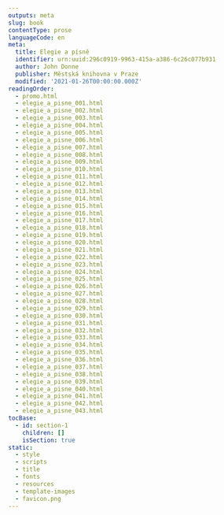 ```yaml
---
outputs: meta
slug: book
contentType: prose
languageCode: en
meta:
  title: Elegie a písně
  identifier: urn:uuid:296c0919-9963-415a-a386-6c26c077b931
  author: John Donne
  publisher: Městská knihovna v Praze
  modified: '2021-01-26T00:00:00.000Z'
readingOrder:
  - promo.html
  - elegie_a_pisne_001.html
  - elegie_a_pisne_002.html
  - elegie_a_pisne_003.html
  - elegie_a_pisne_004.html
  - elegie_a_pisne_005.html
  - elegie_a_pisne_006.html
  - elegie_a_pisne_007.html
  - elegie_a_pisne_008.html
  - elegie_a_pisne_009.html
  - elegie_a_pisne_010.html
  - elegie_a_pisne_011.html
  - elegie_a_pisne_012.html
  - elegie_a_pisne_013.html
  - elegie_a_pisne_014.html
  - elegie_a_pisne_015.html
  - elegie_a_pisne_016.html
  - elegie_a_pisne_017.html
  - elegie_a_pisne_018.html
  - elegie_a_pisne_019.html
  - elegie_a_pisne_020.html
  - elegie_a_pisne_021.html
  - elegie_a_pisne_022.html
  - elegie_a_pisne_023.html
  - elegie_a_pisne_024.html
  - elegie_a_pisne_025.html
  - elegie_a_pisne_026.html
  - elegie_a_pisne_027.html
  - elegie_a_pisne_028.html
  - elegie_a_pisne_029.html
  - elegie_a_pisne_030.html
  - elegie_a_pisne_031.html
  - elegie_a_pisne_032.html
  - elegie_a_pisne_033.html
  - elegie_a_pisne_034.html
  - elegie_a_pisne_035.html
  - elegie_a_pisne_036.html
  - elegie_a_pisne_037.html
  - elegie_a_pisne_038.html
  - elegie_a_pisne_039.html
  - elegie_a_pisne_040.html
  - elegie_a_pisne_041.html
  - elegie_a_pisne_042.html
  - elegie_a_pisne_043.html
tocBase:
  - id: section-1
    children: []
    isSection: true
static:
  - style
  - scripts
  - title
  - fonts
  - resources
  - template-images
  - favicon.png
---
```

